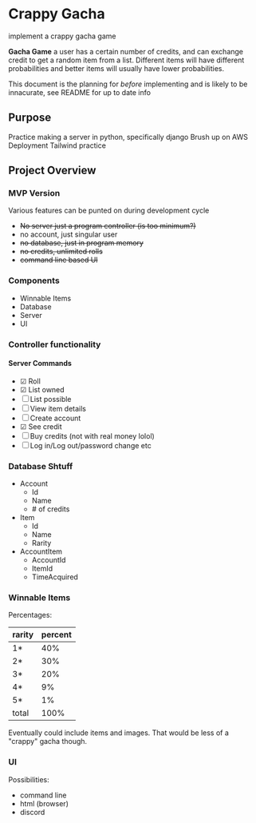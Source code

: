 # Crappy Gacha

implement a crappy gacha game

**Gacha Game** a user has a certain number of credits, and can exchange credit to get a random item from a list. Different items will have different probabilities and better items will usually have lower probabilities.

This document is the planning for _before_ implementing and is likely to be innacurate, see README for up to date info

## Purpose

Practice making a server in python, specifically django
Brush up on AWS Deployment
Tailwind practice

## Project Overview
### MVP Version
Various features can be punted on during development cycle
- ~~No server just a program controller (is too minimum?)~~
- no account, just singular user
- ~~no database, just in program memory~~
- ~~no credits, unlimited rolls~~
- ~~command line based UI~~

### Components

- Winnable Items
- Database
- Server
- UI

### Controller functionality

#### Server Commands

- ☑ Roll 
- ☑ List owned 
- ☐ List possible
- ☐ View item details
- ☐ Create account
- ☑ See credit 
- ☐ Buy credits (not with real money lolol)
- ☐ Log in/Log out/password change etc

### Database Shtuff

- Account
  - Id
  - Name
  - \# of credits
- Item
  - Id
  - Name
  - Rarity
- AccountItem
  - AccountId
  - ItemId
  - TimeAcquired

### Winnable Items

Percentages: 

| rarity | percent |
|---|---|
| 1* | 40% |
| 2* | 30% |
| 3* | 20% |
| 4* | 9% |
| 5* | 1% |
| total | 100% |


Eventually could include items and images. That would be less of a "crappy" gacha though.

### UI
Possibilities: 

- command line
- html (browser)
- discord